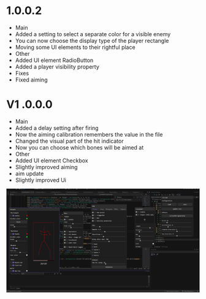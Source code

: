 # 1.0.0.2
+ Main
+ Added a setting to select a separate color for a visible enemy
+ You can now choose the display type of the player rectangle
+ Moving some UI elements to their rightful place
+ Other
+ Added UI element RadioButton
+ Added a player visibility property
+ Fixes
+ Fixed aiming




# V1 .0.0.0
+ Main
+ Added a delay setting after firing
+ Now the aiming calibration remembers the value in the file
+ Changed the visual part of the hit indicator
+ Now you can choose which bones will be aimed at
+ Other
+ Added UI element Checkbox
+ Slightly improved aiming
+ aim update
+ Slightly improved Ui
  
![Image](V1.png)
